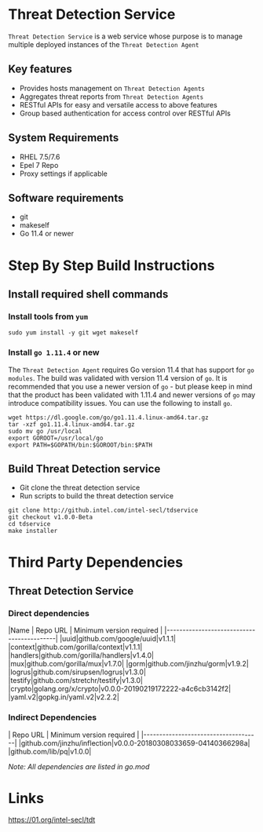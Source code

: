 # Threat Detection Service

`Threat Detection Service` is a web service whose purpose is to manage multiple deployed instances of the `Threat Detection Agent`

## Key features
- Provides hosts management on `Threat Detection Agents`
- Aggregates threat reports from `Threat Detection Agents`
- RESTful APIs for easy and versatile access to above features
- Group based authentication for access control over RESTful APIs

## System Requirements
- RHEL 7.5/7.6
- Epel 7 Repo
- Proxy settings if applicable

## Software requirements
- git
- makeself
- Go 11.4 or newer

# Step By Step Build Instructions

## Install required shell commands

### Install tools from `yum`
```shell
sudo yum install -y git wget makeself
```

### Install `go 1.11.4` or new
The `Threat Detection Agent` requires Go version 11.4 that has support for `go modules`. The build was validated with version 11.4 version of `go`. It is recommended that you use a newer version of `go` - but please keep in mind that the product has been validated with 1.11.4 and newer versions of `go` may introduce compatibility issues. You can use the following to install `go`.
```shell
wget https://dl.google.com/go/go1.11.4.linux-amd64.tar.gz
tar -xzf go1.11.4.linux-amd64.tar.gz
sudo mv go /usr/local
export GOROOT=/usr/local/go
export PATH=$GOPATH/bin:$GOROOT/bin:$PATH
```

## Build Threat Detection service

- Git clone the threat detection service
- Run scripts to build the threat detection service

```shell
git clone http://github.intel.com/intel-secl/tdservice
git checkout v1.0.0-Beta
cd tdservice
make installer
```

# Third Party Dependencies

## Threat Detection Service

### Direct dependencies

|Name | Repo URL | Minimum version required |
|-------------------------------------------|
|uuid|github.com/google/uuid|v1.1.1|
|context|github.com/gorilla/context|v1.1.1|
|handlers|github.com/gorilla/handlers|v1.4.0|
|mux|github.com/gorilla/mux|v1.7.0|
|gorm|github.com/jinzhu/gorm|v1.9.2|
|logrus|github.com/sirupsen/logrus|v1.3.0|
|testify|github.com/stretchr/testify|v1.3.0|
|crypto|golang.org/x/crypto|v0.0.0-20190219172222-a4c6cb3142f2|
|yaml.v2|gopkg.in/yaml.v2|v2.2.2|

### Indirect Dependencies

| Repo URL | Minimum version required |
|-------------------------------------|
|github.com/jinzhu/inflection|v0.0.0-20180308033659-04140366298a|
|github.com/lib/pq|v1.0.0|

*Note: All dependencies are listed in go.mod*

# Links
https://01.org/intel-secl/tdt
